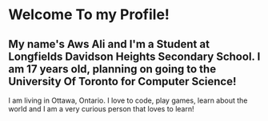 # Welcome To my Profile!
## My name's Aws Ali and I'm a Student at Longfields Davidson Heights Secondary School. I am 17 years old, planning on going to the University Of Toronto for Computer Science!

I am living in Ottawa, Ontario. I love to code, play games, learn about the world and I am a very curious person that loves to learn!

